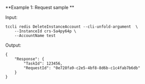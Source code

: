 **Example 1: Request sample **



Input: 

```
tccli redis DeleteInstanceAccount --cli-unfold-argument  \
    --InstanceId crs-5a4py64p \
    --AccountName test
```

Output: 
```
{
    "Response": {
        "TaskId": 123456,
        "RequestId": "0e728fa9-c2e5-4bf8-8d6b-c1c4fab7b6db"
    }
}
```

